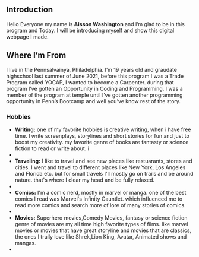## Introduction
Hello Everyone my name is **Aisson Washington** and I’m glad to be in this program and Today. I will be introducing myself and show this digital webpage I made.

## Where I’m From
I live in the Pennsalvainya, Philadelphia. I’m 19 years old and graudate highschool last summer of June 2021, before this program I was a Trade Program called YOCAP, I wanted to become a Carpenter. during that program I’ve gotten an Opportunity in Coding and Programming, I was a member of the program at temple until I’ve gotten another programming opportunity in Penn’s Bootcamp and well you’ve know rest of the story.

### Hobbies
- **Writing:** one of my favorite hobbies is creative writing, when i have free time. I  write screenplays, storylines and short stories for fun and just to boost my creativity. my favorite genre of books are fantasty or science fiction to read or write about. i
- 
- **Traveling:** I like to travel and see new places like restuarants, stores and cities.  I went and travel to different places like New York, Los Angeles and Florida etc. but for small travels I'll mostly go on trails and be around nature. that's  where I clear my head and be fully relaxed.
- 
- **Comics:** I'm a comic nerd, mostly in marvel or manga. one of the best comics I read was Marvel's Infinity Gauntlet. which influenced me to read more comics and search more of lore of many stories of comics.
- 
- **Movies:** Superhero movies,Comedy Movies, fantasy or science fiction genre of movies are my all time high favorite types of films. like marvel movies or movies that have  great storyline and movies that are classics, the ones I trully love like Shrek,Lion King, Avatar, Animated shows and mangas.
- 


